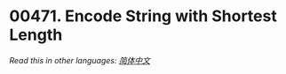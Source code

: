 # 00471. Encode String with Shortest Length

  _Read this in other languages:_
    [_简体中文_](README.zh-CN.md)

